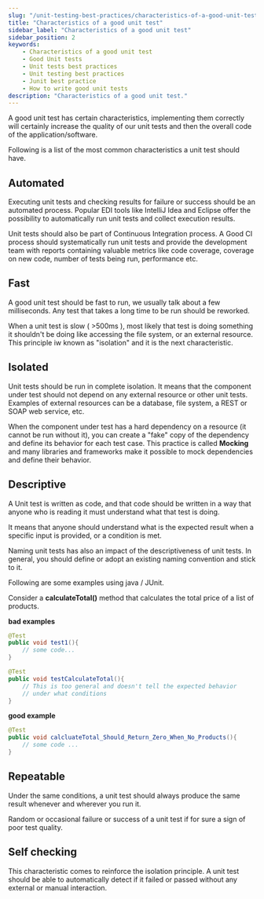 ```yaml
---
slug: "/unit-testing-best-practices/characteristics-of-a-good-unit-test/"
title: "Characteristics of a good unit test"
sidebar_label: "Characteristics of a good unit test"
sidebar_position: 2
keywords:
    - Characteristics of a good unit test
    - Good Unit tests
    - Unit tests best practices
    - Unit testing best practices
    - Junit best practice
    - How to write good unit tests
description: "Characteristics of a good unit test."
---
```


A good unit test has certain characteristics, implementing them correctly will certainly increase the quality of our unit tests and then the overall code of the application/software. 

Following is a list of the most common characteristics a unit test should have.

## Automated

Executing unit tests and checking results for failure or success should be an automated process. 
Popular EDI tools like IntelliJ Idea and Eclipse offer the possibility to automatically run unit tests and collect execution results.

Unit tests should also be part of Continuous Integration process. A Good CI process should systematically run unit tests and provide the development team with reports containing valuable metrics like code coverage, coverage on new code, number of tests being run, performance etc. 

## Fast

A good unit test should be fast to run, we usually talk about a few milliseconds. Any test that takes a long time to be run should be reworked.

When a unit test is slow ( >500ms ), most likely that test is doing something it shouldn't be doing like accessing the file system, or an external resource. This principle iw known as "isolation" and it is the next characteristic.

## Isolated

Unit tests should be run in complete isolation. It means that the component under test should not depend on any external resource or other unit tests. Examples of external resources can be a database, file system, a REST or SOAP web service, etc.

When the component under test has a hard dependency on a resource (it cannot be run without it), you can create a "fake" copy of the dependency and define its behavior for each test case. This practice is called **Mocking** and many libraries and frameworks make it possible to mock dependencies and define their behavior.

## Descriptive

A Unit test is written as code, and that code should be written in a way that anyone who is reading it must understand what that test is doing. 

It means that anyone should understand what is the expected result when a specific input is provided, or a condition is met.

Naming unit tests has also an impact of the descriptiveness of unit tests. In general, you should define or adopt an existing naming convention and stick to it.

Following are some examples using java / JUnit.

Consider a **calculateTotal()** method that calculates the total price of a list of products.

**bad examples**
```java
@Test
public void test1(){
    // some code...    
}

@Test
public void testCalculateTotal(){
    // This is too general and doesn't tell the expected behavior
    // under what conditions    
}

```

**good example**

```java
@Test
public void calcluateTotal_Should_Return_Zero_When_No_Products(){
    // some code ...
}

```

## Repeatable

Under the same conditions, a unit test should always produce the same result whenever and wherever you run it. 

Random or occasional failure or success of a unit test if for sure a sign of poor test quality.


## Self checking

This characteristic comes to reinforce the isolation principle. A unit test should be able to automatically detect if it failed or passed without any external or manual interaction. 




